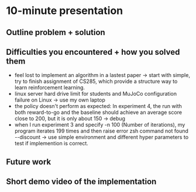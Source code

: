 # 10-minute presentation

## Outline problem + solution




## Difficulties you encountered + how you solved them
- feel lost to implement an algorithm in a lastest paper -> start with simple, try to finish assignment of CS285, which provide a structure way to learn reinforcement learning. 
- linux server hard drive limit for students and MuJoCo configuration failure on Linux -> use my own laptop
- the policy doesn't perform as expected: In experiment 4, the run with both reward-to-go and the baseline should achieve an average score close to 200, but it is only about 150 -> debug
- when I run experiment 3 and specify -n 100 (Number of iterations), my program iterates 199 times and then raise error zsh command not found --discount -> use simple environment and different hyper parameters to test if implemention is correct.

 


## Future work




## Short demo video of the implementation
